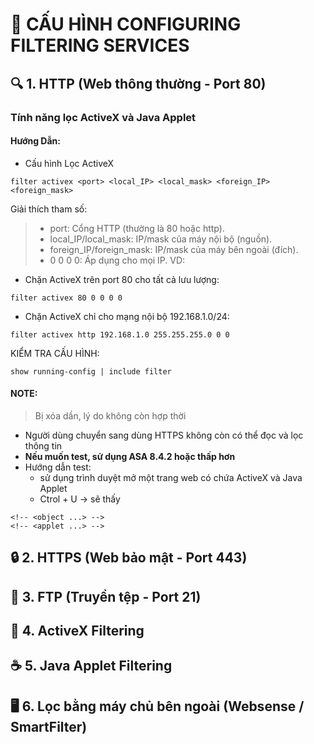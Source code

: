 # 📛 CẤU HÌNH CONFIGURING FILTERING SERVICES
## 🔍 1. HTTP (Web thông thường - Port 80)
### Tính năng lọc ActiveX và Java Applet
#### Hướng Dẫn:
-  Cấu hình Lọc ActiveX
```
filter activex <port> <local_IP> <local_mask> <foreign_IP> <foreign_mask>
```
Giải thích tham số:
> - port: Cổng HTTP (thường là 80 hoặc http).
> - local_IP/local_mask: IP/mask của máy nội bộ (nguồn).
> - foreign_IP/foreign_mask: IP/mask của máy bên ngoài (đích).
> - 0 0 0 0: Áp dụng cho mọi IP.
VD:
- Chặn ActiveX trên port 80 cho tất cả lưu lượng:
```
filter activex 80 0 0 0 0
```
- Chặn ActiveX chỉ cho mạng nội bộ 192.168.1.0/24:
```
filter activex http 192.168.1.0 255.255.255.0 0 0
```
KIỂM TRA CẤU HÌNH:
```
show running-config | include filter
```
#### NOTE:
> Bị xóa dần, lý do không còn hợp thời
- Người dùng chuyển sang dùng HTTPS không còn có thể đọc và lọc thông tin
- **Nếu muốn test, sử dụng ASA 8.4.2 hoặc thấp hơn**
- Hướng dẫn test:
  - sử dụng trình duyệt mở một trang web có chứa ActiveX và Java Applet
  - Ctrol + U -> sẽ thấy
```
<!-- <object ...> -->
<!-- <applet ...> -->
```
## 🔒 2. HTTPS (Web bảo mật - Port 443)






## 📁 3. FTP (Truyền tệp - Port 21)
## 🧱 4. ActiveX Filtering
## ☕ 5. Java Applet Filtering
## 🖥️ 6. Lọc bằng máy chủ bên ngoài (Websense / SmartFilter)
